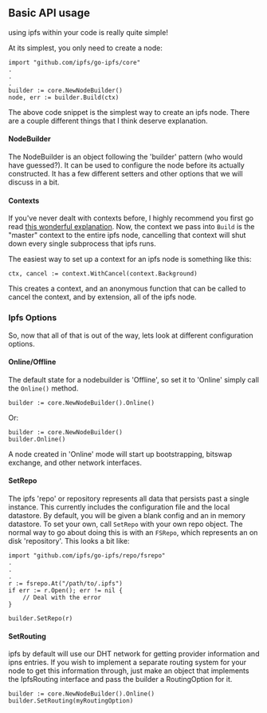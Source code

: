 ## Basic API usage
using ipfs within your code is really quite simple!

At its simplest, you only need to create a node:
```
import "github.com/ipfs/go-ipfs/core"
.
.
.
builder := core.NewNodeBuilder()
node, err := builder.Build(ctx)
```

The above code snippet is the simplest way to create an ipfs node. There are
a couple different things that I think deserve explanation.

#### NodeBuilder
The NodeBuilder is an object following the 'builder' pattern (who would have
guessed?). It can be used to configure the node before its actually constructed.
It has a few different setters and other options that we will discuss in a bit.

#### Contexts
If you've never dealt with contexts before, I highly recommend you first go read
[this wonderful explanation](https://blog.golang.org/context). Now, the context
we pass into `Build` is the "master" context to the entire ipfs node, cancelling
that context will shut down every single subprocess that ipfs runs.

The easiest way to set up a context for an ipfs node is something like this:
```
ctx, cancel := context.WithCancel(context.Background)
```
This creates a context, and an anonymous function that can be called to cancel
the context, and by extension, all of the ipfs node.

### Ipfs Options
So, now that all of that is out of the way, lets look at different configuration
options.

#### Online/Offline
The default state for a nodebuilder is 'Offline', so set it to 'Online' simply
call the `Online()` method.
```
builder := core.NewNodeBuilder().Online()
```
Or:
```
builder := core.NewNodeBuilder()
builder.Online()
```

A node created in 'Online' mode will start up bootstrapping, bitswap exchange,
and other network interfaces.

#### SetRepo
The ipfs 'repo' or repository represents all data that persists past a single
instance. This currently includes the configuration file and the local
datastore. By default, you will be given a blank config and an in memory
datastore. To set your own, call `SetRepo` with your own repo object.
The normal way to go about doing this is with an `FSRepo`, which represents
an on disk 'repository'. This looks a bit like:
```
import "github.com/ipfs/go-ipfs/repo/fsrepo"
.
.
.
r := fsrepo.At("/path/to/.ipfs")
if err := r.Open(); err != nil {
	// Deal with the error
}

builder.SetRepo(r)
```

#### SetRouting
ipfs by default will use our DHT network for getting provider information and
ipns entries. If you wish to implement a separate routing system for your node
to get this information through, just make an object that implements the
IpfsRouting interface and pass the builder a RoutingOption for it.
```
builder := core.NewNodeBuilder().Online()
builder.SetRouting(myRoutingOption)
```

